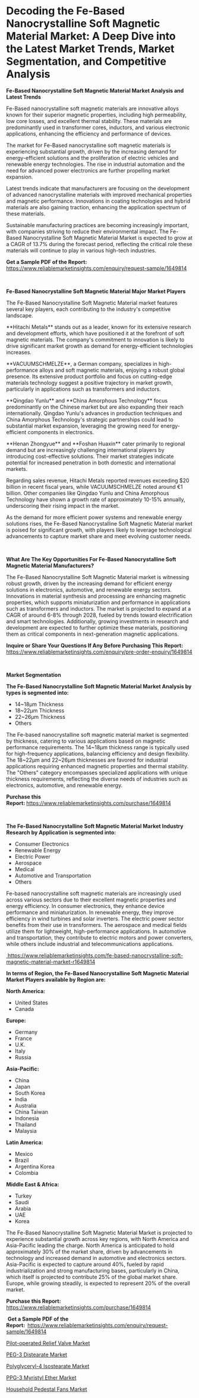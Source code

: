 <p><h1>Decoding the Fe-Based Nanocrystalline Soft Magnetic Material Market: A Deep Dive into the Latest Market Trends, Market Segmentation, and Competitive Analysis</h1></p><p><strong>Fe-Based Nanocrystalline Soft Magnetic Material Market Analysis and Latest Trends</strong></p>
<p><p>Fe-Based nanocrystalline soft magnetic materials are innovative alloys known for their superior magnetic properties, including high permeability, low core losses, and excellent thermal stability. These materials are predominantly used in transformer cores, inductors, and various electronic applications, enhancing the efficiency and performance of devices. </p><p>The market for Fe-Based nanocrystalline soft magnetic materials is experiencing substantial growth, driven by the increasing demand for energy-efficient solutions and the proliferation of electric vehicles and renewable energy technologies. The rise in industrial automation and the need for advanced power electronics are further propelling market expansion. </p><p>Latest trends indicate that manufacturers are focusing on the development of advanced nanocrystalline materials with improved mechanical properties and magnetic performance. Innovations in coating technologies and hybrid materials are also gaining traction, enhancing the application spectrum of these materials. </p><p>Sustainable manufacturing practices are becoming increasingly important, with companies striving to reduce their environmental impact. The Fe-Based Nanocrystalline Soft Magnetic Material Market is expected to grow at a CAGR of 13.7% during the forecast period, reflecting the critical role these materials will continue to play in various high-tech industries.</p></p>
<p><strong>Get a Sample PDF of the Report:&nbsp;</strong> <a href="https://www.reliablemarketinsights.com/enquiry/request-sample/1649814?utm_campaign=1684&utm_medium=2&utm_source=Github&utm_content=ia&utm_term=15102024&utm_id=fe-based-nanocrystalline-soft-magnetic-material">https://www.reliablemarketinsights.com/enquiry/request-sample/1649814</a></p>
<p>&nbsp;</p>
<p><strong>Fe-Based Nanocrystalline Soft Magnetic Material Major Market Players</strong></p>
<p><p>The Fe-Based Nanocrystalline Soft Magnetic Material market features several key players, each contributing to the industry's competitive landscape. </p><p>**Hitachi Metals** stands out as a leader, known for its extensive research and development efforts, which have positioned it at the forefront of soft magnetic materials. The company's commitment to innovation is likely to drive significant market growth as demand for energy-efficient technologies increases. </p><p>**VACUUMSCHMELZE**, a German company, specializes in high-performance alloys and soft magnetic materials, enjoying a robust global presence. Its extensive product portfolio and focus on cutting-edge materials technology suggest a positive trajectory in market growth, particularly in applications such as transformers and inductors.</p><p>**Qingdao Yunlu** and **China Amorphous Technology** focus predominantly on the Chinese market but are also expanding their reach internationally. Qingdao Yunlu's advances in production techniques and China Amorphous Technology's strategic partnerships could lead to substantial market expansion, leveraging the growing need for energy-efficient components in electronics.</p><p>**Henan Zhongyue** and **Foshan Huaxin** cater primarily to regional demand but are increasingly challenging international players by introducing cost-effective solutions. Their market strategies indicate potential for increased penetration in both domestic and international markets.</p><p>Regarding sales revenue, Hitachi Metals reported revenues exceeding $20 billion in recent fiscal years, while VACUUMSCHMELZE noted around €1 billion. Other companies like Qingdao Yunlu and China Amorphous Technology have shown a growth rate of approximately 10-15% annually, underscoring their rising impact in the market.</p><p>As the demand for more efficient power systems and renewable energy solutions rises, the Fe-Based Nanocrystalline Soft Magnetic Material market is poised for significant growth, with players likely to leverage technological advancements to capture market share and meet evolving customer needs.</p></p>
<p>&nbsp;</p>
<p><strong>What Are The Key Opportunities For Fe-Based Nanocrystalline Soft Magnetic Material Manufacturers?</strong></p>
<p><p>The Fe-Based Nanocrystalline Soft Magnetic Material market is witnessing robust growth, driven by the increasing demand for efficient energy solutions in electronics, automotive, and renewable energy sectors. Innovations in material synthesis and processing are enhancing magnetic properties, which supports miniaturization and performance in applications such as transformers and inductors. The market is projected to expand at a CAGR of around 6-8% through 2028, fueled by trends toward electrification and smart technologies. Additionally, growing investments in research and development are expected to further optimize these materials, positioning them as critical components in next-generation magnetic applications.</p></p>
<p><strong>Inquire or Share Your Questions If Any Before Purchasing This Report:</strong> <a href="https://www.reliablemarketinsights.com/enquiry/pre-order-enquiry/1649814?utm_campaign=1684&utm_medium=2&utm_source=Github&utm_content=ia&utm_term=15102024&utm_id=fe-based-nanocrystalline-soft-magnetic-material">https://www.reliablemarketinsights.com/enquiry/pre-order-enquiry/1649814</a></p>
<p>&nbsp;</p>
<p><strong>Market Segmentation</strong></p>
<p><strong>The Fe-Based Nanocrystalline Soft Magnetic Material Market Analysis by types is segmented into:</strong></p>
<p><ul><li>14~18μm Thickness</li><li>18~22μm Thickness</li><li>22~26μm Thickness</li><li>Others</li></ul></p>
<p><p>The Fe-based nanocrystalline soft magnetic material market is segmented by thickness, catering to various applications based on magnetic performance requirements. The 14~18μm thickness range is typically used for high-frequency applications, balancing efficiency and design flexibility. The 18~22μm and 22~26μm thicknesses are favored for industrial applications requiring enhanced magnetic properties and thermal stability. The "Others" category encompasses specialized applications with unique thickness requirements, reflecting the diverse needs of industries such as electronics, automotive, and renewable energy.</p></p>
<p><strong>Purchase this Report:&nbsp;</strong><a href="https://www.reliablemarketinsights.com/purchase/1649814?utm_campaign=1684&utm_medium=2&utm_source=Github&utm_content=ia&utm_term=15102024&utm_id=fe-based-nanocrystalline-soft-magnetic-material">https://www.reliablemarketinsights.com/purchase/1649814</a></p>
<p>&nbsp;</p>
<p><strong>The Fe-Based Nanocrystalline Soft Magnetic Material Market Industry Research by Application is segmented into:</strong></p>
<p><ul><li>Consumer Electronics</li><li>Renewable Energy</li><li>Electric Power</li><li>Aerospace</li><li>Medical</li><li>Automotive and Transportation</li><li>Others</li></ul></p>
<p><p>Fe-based nanocrystalline soft magnetic materials are increasingly used across various sectors due to their excellent magnetic properties and energy efficiency. In consumer electronics, they enhance device performance and miniaturization. In renewable energy, they improve efficiency in wind turbines and solar inverters. The electric power sector benefits from their use in transformers. The aerospace and medical fields utilize them for lightweight, high-performance applications. In automotive and transportation, they contribute to electric motors and power converters, while others include industrial and telecommunications applications.</p></p>
<p><a href="https://www.reliablemarketinsights.com/fe-based-nanocrystalline-soft-magnetic-material-market-r1649814?utm_campaign=1684&utm_medium=2&utm_source=Github&utm_content=ia&utm_term=15102024&utm_id=fe-based-nanocrystalline-soft-magnetic-material">&nbsp;https://www.reliablemarketinsights.com/fe-based-nanocrystalline-soft-magnetic-material-market-r1649814</a></p>
<p><strong>In terms of Region, the Fe-Based Nanocrystalline Soft Magnetic Material Market Players available by Region are:</strong></p>
<p>
    <p> <strong> North America: </strong>
        <ul>
            <li>United States</li>
            <li>Canada</li>
        </ul>
        </p> 
    <p> <strong> Europe: </strong>
        <ul>
            <li>Germany</li>
            <li>France</li>
            <li>U.K.</li>
            <li>Italy</li>
            <li>Russia</li>
        </ul>
        </p> 
    <p> <strong> Asia-Pacific: </strong>
        <ul>
            <li>China</li>
            <li>Japan</li>
            <li>South Korea</li>
            <li>India</li>
            <li>Australia</li>
            <li>China Taiwan</li>
            <li>Indonesia</li>
            <li>Thailand</li>
            <li>Malaysia</li>
        </ul>
        </p> 
    <p> <strong> Latin America: </strong>
        <ul>
            <li>Mexico</li>
            <li>Brazil</li>
            <li>Argentina Korea</li>
            <li>Colombia</li>
        </ul>
        </p> 
    <p> <strong> Middle East & Africa: </strong>
        <ul>
            <li>Turkey</li>
            <li>Saudi</li>
            <li>Arabia</li>
            <li>UAE</li>
            <li>Korea</li>
        </ul>
    </p>
    </p>
<p><p>The Fe-Based Nanocrystalline Soft Magnetic Material Market is projected to experience substantial growth across key regions, with North America and Asia-Pacific leading the charge. North America is anticipated to hold approximately 30% of the market share, driven by advancements in technology and increased demand in automotive and electronics sectors. Asia-Pacific is expected to capture around 40%, fueled by rapid industrialization and strong manufacturing bases, particularly in China, which itself is projected to contribute 25% of the global market share. Europe, while growing steadily, is expected to represent 20% of the overall market.</p></p>
<p><strong>Purchase this Report: </strong><a href="https://www.reliablemarketinsights.com/purchase/1649814?utm_campaign=1684&utm_medium=2&utm_source=Github&utm_content=ia&utm_term=15102024&utm_id=fe-based-nanocrystalline-soft-magnetic-material">https://www.reliablemarketinsights.com/purchase/1649814</a></p>
<p>&nbsp;<strong>Get a Sample PDF of the Report:&nbsp;&nbsp;</strong><a href="https://www.reliablemarketinsights.com/enquiry/request-sample/1649814?utm_campaign=1684&utm_medium=2&utm_source=Github&utm_content=ia&utm_term=15102024&utm_id=fe-based-nanocrystalline-soft-magnetic-material">https://www.reliablemarketinsights.com/enquiry/request-sample/1649814</a></p>
<p><strong></strong></p>
<p><p><a href="https://www.linkedin.com/pulse/pilot-operated-relief-valve-market-report-product-type-end-edj9e?trk=public_post_embed_feed-article-content&utm_campaign=1684&utm_medium=2&utm_source=Github&utm_content=ia&utm_term=15102024&utm_id=fe-based-nanocrystalline-soft-magnetic-material">Pilot-operated Relief Valve Market</a></p><p><a href="https://www.linkedin.com/pulse/global-peg-3-distearate-market-opportunities-forecast-period-0cqzf?trk=public_post_embed_feed-article-content&utm_campaign=1684&utm_medium=2&utm_source=Github&utm_content=ia&utm_term=15102024&utm_id=fe-based-nanocrystalline-soft-magnetic-material">PEG-3 Distearate Market</a></p><p><a href="https://www.linkedin.com/pulse/unlocking-growth-potential-strategic-analysis-polyglyceryl-4-dpxmf?utm_campaign=1684&utm_medium=2&utm_source=Github&utm_content=ia&utm_term=15102024&utm_id=fe-based-nanocrystalline-soft-magnetic-material">Polyglyceryl-4 Isostearate Market</a></p><p><a href="https://www.linkedin.com/pulse/global-ppg-3-myristyl-ether-market-opportunities-challenges2024-oxjpf?trk=public_post_embed_feed-article-content&utm_campaign=1684&utm_medium=2&utm_source=Github&utm_content=ia&utm_term=15102024&utm_id=fe-based-nanocrystalline-soft-magnetic-material">PPG-3 Myristyl Ether Market</a></p><p><a href="https://www.linkedin.com/pulse/insights-household-pedestal-fans-industry-market-financial-yaquc?trk=public_post_embed_feed-article-content&utm_campaign=1684&utm_medium=2&utm_source=Github&utm_content=ia&utm_term=15102024&utm_id=fe-based-nanocrystalline-soft-magnetic-material">Household Pedestal Fans Market</a></p></p>